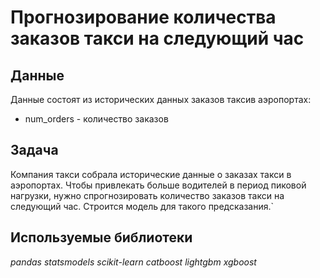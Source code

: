 # Прогнозирование количества заказов такси на следующий час


## Данные

Данные состоят из исторических данных заказов таксив аэропортах:
- num_orders - количество заказов


## Задача

Компания такси собрала исторические данные о заказах такси в аэропортах. Чтобы привлекать больше водителей в период пиковой нагрузки, нужно спрогнозировать количество заказов такси на следующий час. Строится модель для такого предсказания.` 

## Используемые библиотеки
*pandas* *statsmodels* *scikit-learn* *catboost* *lightgbm* *xgboost*
